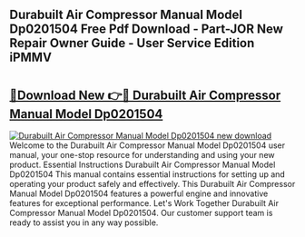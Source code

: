 ## Durabuilt Air Compressor Manual Model Dp0201504 Free Pdf Download - Part-JOR New Repair Owner Guide - User Service Edition iPMMV

# <h2><a href="http://bc76876.oget.top/?id=Durabuilt+Air+Compressor+Manual+Model+Dp0201504">🔗Download New 👉🔴 Durabuilt Air Compressor Manual Model Dp0201504</a></h2>

[![Durabuilt Air Compressor Manual Model Dp0201504 new download](https://i.imgur.com/5g1atiW.png)](http://bc76876.oget.top/?id=Durabuilt+Air+Compressor+Manual+Model+Dp0201504)
Welcome to the Durabuilt Air Compressor Manual Model Dp0201504 user manual, your one-stop resource for understanding and using your new product. Essential Instructions Durabuilt Air Compressor Manual Model Dp0201504 This manual contains essential instructions for setting up and operating your product safely and effectively. This Durabuilt Air Compressor Manual Model Dp0201504 features a powerful engine and innovative features for exceptional performance. Let's Work Together Durabuilt Air Compressor Manual Model Dp0201504. Our customer support team is ready to assist you in any way possible.
